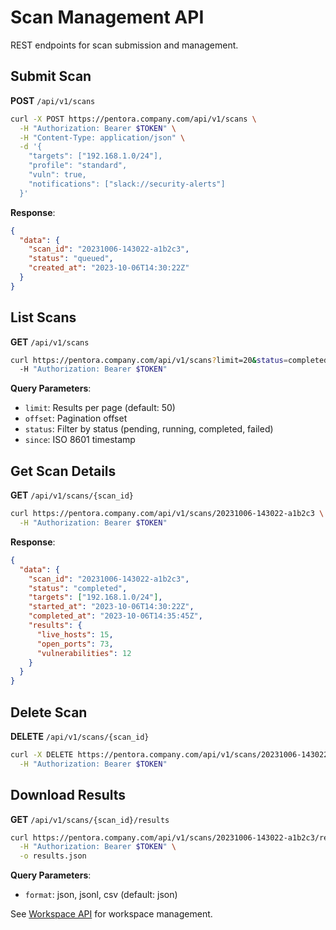 # Scan Management API

REST endpoints for scan submission and management.

## Submit Scan

**POST** `/api/v1/scans`

```bash
curl -X POST https://pentora.company.com/api/v1/scans \
  -H "Authorization: Bearer $TOKEN" \
  -H "Content-Type: application/json" \
  -d '{
    "targets": ["192.168.1.0/24"],
    "profile": "standard",
    "vuln": true,
    "notifications": ["slack://security-alerts"]
  }'
```

**Response**:
```json
{
  "data": {
    "scan_id": "20231006-143022-a1b2c3",
    "status": "queued",
    "created_at": "2023-10-06T14:30:22Z"
  }
}
```

## List Scans

**GET** `/api/v1/scans`

```bash
curl https://pentora.company.com/api/v1/scans?limit=20&status=completed \
  -H "Authorization: Bearer $TOKEN"
```

**Query Parameters**:
- `limit`: Results per page (default: 50)
- `offset`: Pagination offset
- `status`: Filter by status (pending, running, completed, failed)
- `since`: ISO 8601 timestamp

## Get Scan Details

**GET** `/api/v1/scans/{scan_id}`

```bash
curl https://pentora.company.com/api/v1/scans/20231006-143022-a1b2c3 \
  -H "Authorization: Bearer $TOKEN"
```

**Response**:
```json
{
  "data": {
    "scan_id": "20231006-143022-a1b2c3",
    "status": "completed",
    "targets": ["192.168.1.0/24"],
    "started_at": "2023-10-06T14:30:22Z",
    "completed_at": "2023-10-06T14:35:45Z",
    "results": {
      "live_hosts": 15,
      "open_ports": 73,
      "vulnerabilities": 12
    }
  }
}
```

## Delete Scan

**DELETE** `/api/v1/scans/{scan_id}`

```bash
curl -X DELETE https://pentora.company.com/api/v1/scans/20231006-143022-a1b2c3 \
  -H "Authorization: Bearer $TOKEN"
```

## Download Results

**GET** `/api/v1/scans/{scan_id}/results`

```bash
curl https://pentora.company.com/api/v1/scans/20231006-143022-a1b2c3/results?format=json \
  -H "Authorization: Bearer $TOKEN" \
  -o results.json
```

**Query Parameters**:
- `format`: json, jsonl, csv (default: json)

See [Workspace API](/api/rest/workspace) for workspace management.

